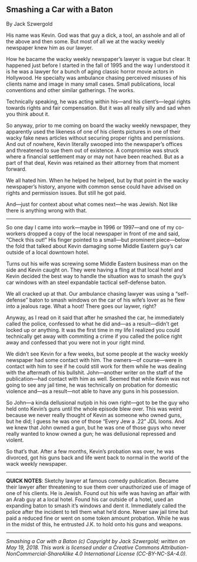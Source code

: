 ## Smashing a Car with a Baton

By Jack Szwergold

His name was Kevin. God was that guy a dick, a tool, an asshole and all of the above and then some. But most of all we at the wacky weekly newspaper knew him as our lawyer.

How he bacame the wacky weekly newspaper’s lawyer is vague but clear. It happened just before I started in the fall of 1995 and the way I understood it is he was a lawyer for a bunch of aging classic horror movie actors in Hollywood. He specialty was ambulance chasing perceived misuses of his clients name and image in many small cases. Small publications, local conventions and other similar gatherings. The works.

Technically speaking, he was acting within his—and his client’s—legal rights towards rights and fair compensation. But it was all really silly and sad when you think about it.

So anyway, prior to me coming on board the wacky weekly newspaper, they apparently used the likeness of one of his clients pictures in one of their wacky fake news articles without securing proper rights and permissions. And out of nowhere, Kevin literally swooped into the newspaper’s offices and threatened to sue them out of existence. A compromise was struck where a financial settlement may or may not have been reached. But as a part of that deal, Kevin was retained as their attorney from that moment forward.

We all hated him. When he helped he helped, but by that point in the wacky newspaper’s history, anyone with common sense could have advised on rights and permission issues. But still he got paid.

And—just for context about what comes next—he was Jewish. Not like there is anything wrong with that.

***

So one day I came into work—maybe in 1996 or 1997—and one of my co-workers dropped a copy of the local newspaper in front of me and said, “Check this out!” His finger pointed to a small—but prominent piece—below the fold that talked about Kevin damaging some Middle Eastern guy’s car outside of a local downtown hotel.

Turns out his wife was screwing some Middle Eastern business man on the side and Kevin caught on. They were having a fling at that local hotel and Kevin decided the best way to handle the situation was to smash the guy’s car windows with an steel expandable tactical self-defense baton.

We all cracked up at that. Our ambulance chasing lawyer was using a “self-defense” baton to smash windows on the car of his wife’s lover as he flew into a jealous rage. What a hoot! There goes our laywer, right?

Anyway, as I read on it said that after he smashed the car, he immediately called the police, confessed to what he did and—as a result—didn’t get locked up or anything. It was the first time in my life I realized you could technically get away with commiting a crime if you called the police right away and confessed that you were not in your right mind.

We didn’t see Kevin for a few weeks, but some people at the wacky weekly newspaper had some contact with him. The owners—of course—were in contact with him to see if he could still work for them while he was dealing with the aftermath of his bullshit. John—another writer on the staff of the publication—had contact with him as well. Seemed that while Kevin was not going to see any jail time, he was technically on probation for domestic violence and—as a result—not able to have any guns in his possession.

So John—a kinda dellusional nutjob in his own right—got to be the guy who held onto Kevin’s guns until the whole episode blew over. This was weird because we never really thought of Kevin as someone who owned guns, but he did; I guess he was one of those “Every Jew a .22” JDL loons. And we knew that John owned a gun, but he was one of those guys who never really wanted to know owned a gun; he was dellusional repressed and violent.

So that’s that. After a few months, Kevin’s probation was over, he was divorced, got his guns back and life went back to normal in the world of the wack weekly newspaper.

***

**QUICK NOTES**: Sketchy lawyer at famous comedy publication. Became their lawyer after threatening to sue them over unauthorized use of image of one of his clients. He is Jewish. Found out his wife was having an affair with an Arab guy at a local hotel. Found his car outside of a hotel, used an expanding baton to smash it’s windows and dent it. Immediately called the police after the incident to tell them what he’d done. Never saw jail time but paid a reduced fine or went on some token amount probation. While he was in the midst of this, he entrusted J.K. to hold onto his guns and weapons.

***

*Smashing a Car with a Baton (c) Copyright by Jack Szwergold; written on May 19, 2018. This work is licensed under a Creative Commons Attribution-NonCommercial-ShareAlike 4.0 International License (CC-BY-NC-SA-4.0).*